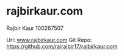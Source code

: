 # rajbirkaur.com

Rajbir Kaur
100267507

Url: www.rajbirkaur.com
Git Repo: https://github.com/rairajbir17/rajbirkaur.com
